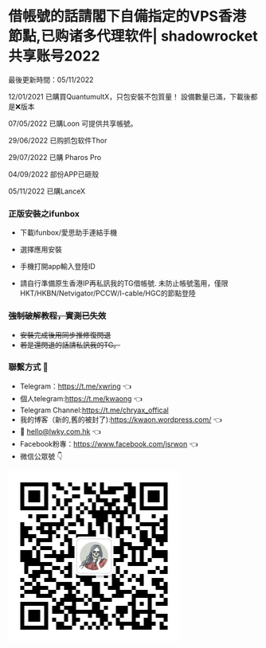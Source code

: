# 借帳號的話請閣下自備指定的VPS香港節點,已购诸多代理软件| shadowrocket共享账号2022

最後更新時間：05/11/2022

12/01/2021 已購買QuantumultX，只包安裝不包質量！ 設備數量已滿，下載後都是❌版本

07/05/2022 已購Loon 可提供共享帳號。

29/06/2022 已购抓包软件Thor

29/07/2022 已購 Pharos Pro

04/09/2022 部份APP已砸殼

05/11/2022 已購LanceX

### 正版安裝之ifunbox
- 下載ifunbox/愛思助手連結手機
- 選擇應用安裝
- 手機打開app輸入登陸ID

- 請自行準備原生香港IP再私訊我的TG借帳號. 未防止帳號濫用，僅限HKT/HKBN/Netvigator/PCCW/I-cable/HGC的節點登陸

### ~~強制破解教程，實測已失效~~
- ~~安裝完成後用同步推修復閃退~~
- ~~若是還閃退的話請私訊我的TG。~~


### 聯繫方式 :bell:

- Telegram：https://t.me/xwring :point_left:
- 個人telegram:https://t.me/kwaong 👈
- Telegram Channel:https://t.me/chryax_offical
- 我的博客（新的,舊的被封了):https://kwaon.wordpress.com/ 👈
- :email: hello@lwky.com.hk :point_left:
- Facebook粉專：https://www.facebook.com/jsrwon :point_left:
- 微信公眾號 :point_down:

![image](https://github.com/hkjswong/shadowsocksR-setup/blob/master/%E5%BE%AE%E4%BF%A1%E5%85%AC%E7%9C%BE%E8%99%9F.jpg)
